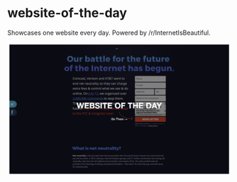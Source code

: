 # website-of-the-day

Showcases one website every day. Powered by /r/InternetIsBeautiful.

![Website preview](./preview.png)